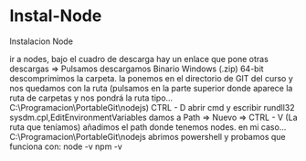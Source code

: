 # Instal-Node
Instalacion Node

ir a nodes, 
bajo el cuadro de descarga hay un enlace que pone otras descargas => Pulsamos
descargamos Binario Windows (.zip) 64-bit
descomprimimos la carpeta.
la ponemos en el directorio de GIT del curso y nos quedamos con la ruta 
(pulsamos en la parte superior donde aparece la ruta de carpetas y nos pondrá la ruta tipo... 
C:\Programacion\PortableGit\nodejs) CTRL - D
abrir cmd y escribir
rundll32 sysdm.cpl,EditEnvironmentVariables
damos a Path => Nuevo => CTRL - V (La ruta que teníamos)
añadimos el path donde tenemos nodes. en mi caso... C:\Programacion\PortableGit\nodejs
abrimos powershell y probamos que funciona con:
node -v
npm -v
